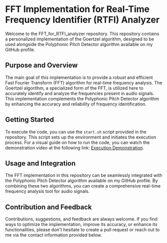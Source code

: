 # FFT Implementation for Real-Time Frequency Identifier (RTFI) Analyzer

Welcome to the FFT_for_RTFI_analyzer repository. This repository contains a personalized implementation of the Goertzel algorithm, designed to be used alongside the Polyphonic Pitch Detector algorithm available on my GitHub profile.

## Purpose and Overview

The main goal of this implementation is to provide a robust and efficient Fast Fourier Transform (FFT) algorithm for real-time frequency analysis. The Goertzel algorithm, a specialized form of the FFT, is utilized here to accurately identify and analyze the frequencies present in audio signals. This implementation complements the Polyphonic Pitch Detector algorithm by enhancing the accuracy and reliability of frequency identification.

## Getting Started

To execute the code, you can use the `start.sh` script provided in the repository. This script sets up the environment and initiates the execution process. For a visual guide on how to run the code, you can watch the demonstration video at the following link: [Execution Demonstration](https://youtu.be/lKG4bw3VCMw).

## Usage and Integration

The FFT implementation in this repository can be seamlessly integrated with the Polyphonic Pitch Detector algorithm available on my GitHub profile. By combining these two algorithms, you can create a comprehensive real-time frequency analysis tool for audio signals.

## Contribution and Feedback

Contributions, suggestions, and feedback are always welcome. If you find ways to optimize the implementation, improve its accuracy, or enhance its functionalities, please don't hesitate to create a pull request or reach out to me via the contact information provided below.

